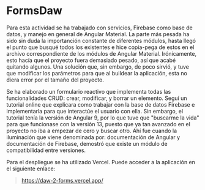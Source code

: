 # FormsDaw

Para esta actividad se ha trabajado con servicios, Firebase como base de datos, y manejo en general de Angular Material. La parte más pesada ha sido sin duda la importanción constante de diferentes módulos, hasta llegó el punto que busqué todos los existentes e hice copia-pega de estos en el archivo correspondiente de los módulos de Angular Material. Irónicamente, esto hacía que el proyecto fuera demasiado pesado, así que acabé quitando algunos. Una solución que, sin embargo, de poco sirvió, y tuve que modificar los parámetros para que al buildear la aplicación, esta no diera error por el tamaño del proyecto.

Se ha elaborado un formulario reactivo que implementa todas las funcionalidades CRUD: crear, modificar, y borrar un elemento. Seguí un tutorial online que explicara como trabajar con la base de datos Firebase e implementarla para que interactúe el usuario con ella. Sin embargo, el tutorial tenía la versión de Angular 9, por lo que tuve que "buscarme la vida" para que funcionase con la versión 13, puesto que ya tan avanzado en el proyecto no iba a empezar de cero y buscar otro. Ahí fue cuando la iluminación que viene denominada por: documentación de Angular y documentación de Firebase, demostró que existe un módulo de compatibilidad entre versiones.

Para el despliegue se ha utilizado Vercel. Puede acceder a la aplicación en el siguiente enlace:
> https://daw-2-forms.vercel.app/
